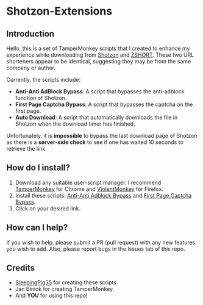 # Shotzon-Extensions

## Introduction

Hello, this is a set of TamperMonkey scripts that I created to enhance my experience while downloading from [Shotzon](https://shotzon.com/) and [ZSHORT](https://zshort.net/). These two URL shorteners appear to be identical, suggesting they may be from the same company or author.

Currently, the scripts include:

- **Anti-Anti AdBlock Bypass**: A script that bypasses the anti-adblock function of Shotzon.
- **First Page Captcha Bypass**: A script that bypasses the captcha on the first page.
- **Auto Download**: A script that automatically downloads the file in Shotzon when the download timer has finished. 

Unfortunately, it is **impossible** to bypass the last download page of Shotzon as there is a **server-side check** to see if one has waited 10 seconds to retrieve the link.

## How do I install?

1. Download any suitable user-script manager. I recommend [TamperMonkey](https://chromewebstore.google.com/detail/tampermonkey/dhdgffkkebhmkfjojejmpbldmpobfkfo) for Chrome and [ViolentMonkey](https://addons.mozilla.org/en-GB/firefox/addon/violentmonkey/) for Firefox.
2. Install these scripts: [Anti-Anti Adblock Bypass](https://raw.githubusercontent.com/SleepingPig35/Shotzon-Extensions/main/antiadblock.user.js) and [First Page Captcha Bypass](https://raw.githubusercontent.com/SleepingPig35/Shotzon-Extensions/main/captcha.user.js).
3. Click on your desired link.

## How can I help?

If you wish to help, please submit a PR (pull request) with any new features you wish to add. Also, please report bugs in the Issues tab of this repo.

## Credits

- [SleepingPig35](https://github.com/SleepingPig35) for creating these scripts.
- Jan Biniok for creating TamperMonkey.
- And **YOU** for using this repo!

